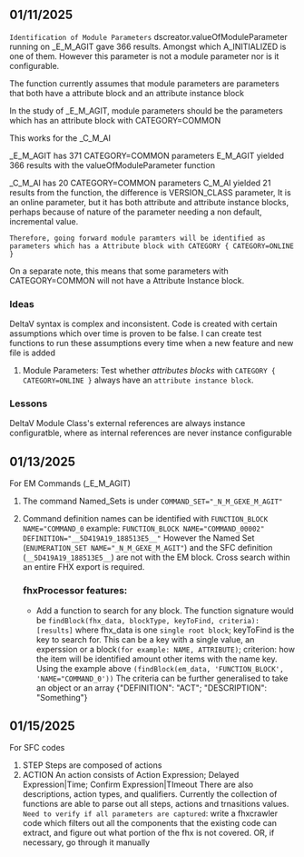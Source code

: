 ## 01/11/2025

`Identification of Module Parameters`
dscreator.valueOfModuleParameter running on \_E_M_AGIT gave 366 results. Amongst which A_INITIALIZED is one of them. However this parameter is not a module parameter nor is it configurable.

The function currently assumes that module parameters are parameters that both have a attribute block and an attribute instance block

In the study of \_E_M_AGIT, module parameters should be the parameters which has an attribute block with CATEGORY=COMMON

This works for the \_C_M_AI

\_E_M_AGIT has 371 CATEGORY=COMMON parameters
E_M_AGIT yielded 366 results with the valueOfModuleParameter function

\_C_M_AI has 20 CATEGORY=COMMON parameters
C_M_AI yielded 21 results from the function, the difference is VERSION_CLASS parameter, It is an online parameter, but it has both attribute and attribute instance blocks, perhaps because of nature of the parameter needing a non default, incremental value.

`Therefore, going forward module paramters will be identified as parameters which has a Attribute block with CATEGORY { CATEGORY=ONLINE }`

On a separate note, this means that some parameters with CATEGORY=COMMON will not have a Attribute Instance block.

### Ideas

DeltaV syntax is complex and inconsistent. Code is created with certain assumptions which over time is proven to be false. I can create test functions to run these assumptions every time when a new feature and new file is added

1. Module Parameters:
   Test whether _attributes blocks_ with `CATEGORY { CATEGORY=ONLINE }` always have an `attribute instance block`.

### Lessons

DeltaV Module Class's external references are always instance configuratble, where as internal references are never instance configurable

## 01/13/2025

For EM Commands (\_E_M_AGIT)

1. The command Named_Sets is under `COMMAND_SET="_N_M_GEXE_M_AGIT"`
2. Command definition names can be identified with `FUNCTION_BLOCK NAME="COMMAND_0`
   example: `FUNCTION_BLOCK NAME="COMMAND_00002" DEFINITION="__5D419A19_188513E5__"`
   However the Named Set (`ENUMERATION_SET NAME="_N_M_GEXE_M_AGIT"`) and the SFC definition (`__5D419A19_188513E5__`) are not with the EM block. Cross search within an entire FHX export is required.

   ### fhxProcessor features:

   - Add a function to search for any block. The function signature would be `findBlock(fhx_data, blockType, keyToFind, criteria):[results]` where fhx_data is one `single root block`; keyToFind is the key to search for. This can be a key with a single value, an experssion or a block`(for example: NAME, ATTRIBUTE)`; criterion: how the item will be identified amount other items with the name key. Using the example above `(findBlock(em_data, 'FUNCTION_BLOCK', 'NAME="COMMAND_0'))` The criteria can be further generalised to take an object or an array {"DEFINITION": "ACT"; "DESCRIPTION": "Something"}

## 01/15/2025

For SFC codes

1. STEP
   Steps are composed of actions
2. ACTION
   An action consists of Action Expression; Delayed Expression|Time; Confirm Expression|TImeout
   There are also descriptions, action types, and qualifiers.
   Currently the collection of functions are able to parse out all steps, actions and trnasitions values.
   `Need to verify if all parameters are captured`: write a fhxcrawler code which filters out all the components that the existing code can extract, and figure out what portion of the fhx is not covered. OR, if necessary, go through it manually
